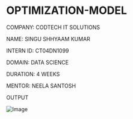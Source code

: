 # OPTIMIZATION-MODEL

COMPANY: CODTECH IT SOLUTIONS

NAME: SINGU SHHYAAM KUMAR

INTERN ID: CT04DN1099

DOMAIN: DATA SCIENCE

DURATION: 4 WEEKS

MENTOR: NEELA SANTOSH

OUTPUT

![Image](https://github.com/user-attachments/assets/69ba53a2-6909-4e2c-994a-d85fb3113c64)
